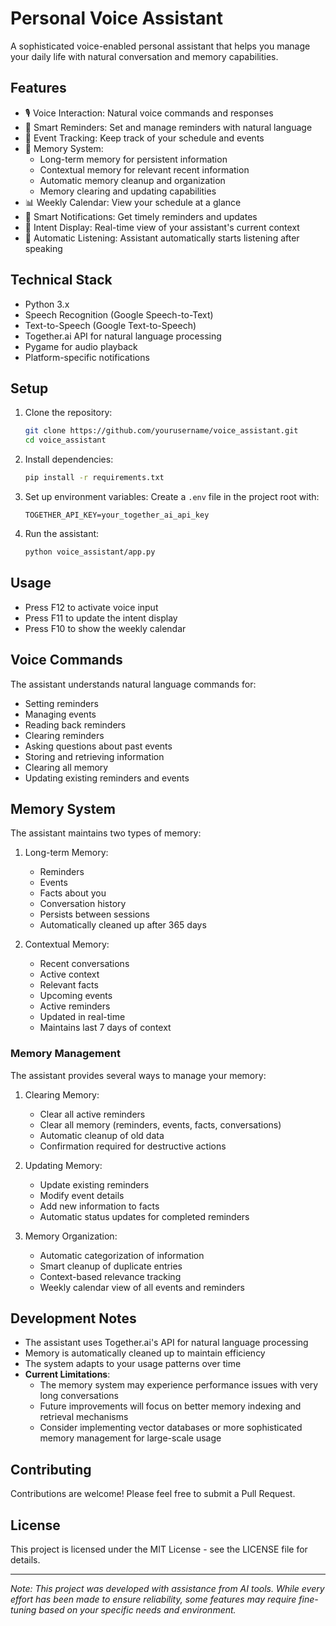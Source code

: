 # Personal Voice Assistant

A sophisticated voice-enabled personal assistant that helps you manage your daily life with natural conversation and memory capabilities.

## Features

- 🎙️ Voice Interaction: Natural voice commands and responses
- 📅 Smart Reminders: Set and manage reminders with natural language
- 📝 Event Tracking: Keep track of your schedule and events
- 🧠 Memory System: 
  - Long-term memory for persistent information
  - Contextual memory for relevant recent information
  - Automatic memory cleanup and organization
  - Memory clearing and updating capabilities
- 📊 Weekly Calendar: View your schedule at a glance
- 🔔 Smart Notifications: Get timely reminders and updates
- 🎯 Intent Display: Real-time view of your assistant's current context
- 🔄 Automatic Listening: Assistant automatically starts listening after speaking

## Technical Stack

- Python 3.x
- Speech Recognition (Google Speech-to-Text)
- Text-to-Speech (Google Text-to-Speech)
- Together.ai API for natural language processing
- Pygame for audio playback
- Platform-specific notifications

## Setup

1. Clone the repository:
   ```bash
   git clone https://github.com/yourusername/voice_assistant.git
   cd voice_assistant
   ```

2. Install dependencies:
   ```bash
   pip install -r requirements.txt
   ```

3. Set up environment variables:
   Create a `.env` file in the project root with:
   ```
   TOGETHER_API_KEY=your_together_ai_api_key
   ```

4. Run the assistant:
   ```bash
   python voice_assistant/app.py
   ```

## Usage

- Press F12 to activate voice input
- Press F11 to update the intent display
- Press F10 to show the weekly calendar

## Voice Commands

The assistant understands natural language commands for:
- Setting reminders
- Managing events
- Reading back reminders
- Clearing reminders
- Asking questions about past events
- Storing and retrieving information
- Clearing all memory
- Updating existing reminders and events

## Memory System

The assistant maintains two types of memory:
1. Long-term Memory:
   - Reminders
   - Events
   - Facts about you
   - Conversation history
   - Persists between sessions
   - Automatically cleaned up after 365 days

2. Contextual Memory:
   - Recent conversations
   - Active context
   - Relevant facts
   - Upcoming events
   - Active reminders
   - Updated in real-time
   - Maintains last 7 days of context

### Memory Management

The assistant provides several ways to manage your memory:

1. Clearing Memory:
   - Clear all active reminders
   - Clear all memory (reminders, events, facts, conversations)
   - Automatic cleanup of old data
   - Confirmation required for destructive actions

2. Updating Memory:
   - Update existing reminders
   - Modify event details
   - Add new information to facts
   - Automatic status updates for completed reminders

3. Memory Organization:
   - Automatic categorization of information
   - Smart cleanup of duplicate entries
   - Context-based relevance tracking
   - Weekly calendar view of all events and reminders

## Development Notes

- The assistant uses Together.ai's API for natural language processing
- Memory is automatically cleaned up to maintain efficiency
- The system adapts to your usage patterns over time
- **Current Limitations**: 
  - The memory system may experience performance issues with very long conversations
  - Future improvements will focus on better memory indexing and retrieval mechanisms
  - Consider implementing vector databases or more sophisticated memory management for large-scale usage

## Contributing

Contributions are welcome! Please feel free to submit a Pull Request.

## License

This project is licensed under the MIT License - see the LICENSE file for details.

---

*Note: This project was developed with assistance from AI tools. While every effort has been made to ensure reliability, some features may require fine-tuning based on your specific needs and environment.* 